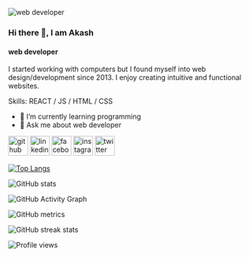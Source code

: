 ![web developer](https://www.linkedin.com/in/md-akash-khan-a70698163/?lipi=urn%3Ali%3Apage%3Ad_flagship3_feed%3B9vytESKvS8mObOyHap2ijA%3D%3D)

### Hi there 👋, I am Akash
#### web developer

 I started working with computers but I found myself into web design/development since 2013. I enjoy creating  intuitive and functional websites.

Skills:  REACT / JS / HTML / CSS

- 🌱 I’m currently learning programming  
- 💬 Ask me about web developer 


[<img src='https://cdn.jsdelivr.net/npm/simple-icons@3.0.1/icons/github.svg' alt='github' height='40'>](https://github.com/akaash24)  [<img src='https://cdn.jsdelivr.net/npm/simple-icons@3.0.1/icons/linkedin.svg' alt='linkedin' height='40'>](https://www.linkedin.com/in/md-akash-khan-a70698163//)  [<img src='https://cdn.jsdelivr.net/npm/simple-icons@3.0.1/icons/facebook.svg' alt='facebook' height='40'>](https://www.facebook.com/akaash24)  [<img src='https://cdn.jsdelivr.net/npm/simple-icons@3.0.1/icons/instagram.svg' alt='instagram' height='40'>](https://www.instagram.com/k_akaash42/)  [<img src='https://cdn.jsdelivr.net/npm/simple-icons@3.0.1/icons/twitter.svg' alt='twitter' height='40'>](https://twitter.com/akaash_52)  

[![Top Langs](https://github-readme-stats.vercel.app/api/top-langs/?username=akaash24)](https://github.com/anuraghazra/github-readme-stats)

![GitHub stats](https://github-readme-stats.vercel.app/api?username=akaash24&show_icons=true)  

![GitHub Activity Graph](https://activity-graph.herokuapp.com/graph?username=akaash24)  

![GitHub metrics](https://metrics.lecoq.io/akaash24)  

![GitHub streak stats](https://github-readme-streak-stats.herokuapp.com/?user=akaash24)  

![Profile views](https://gpvc.arturio.dev/akaash24)  

